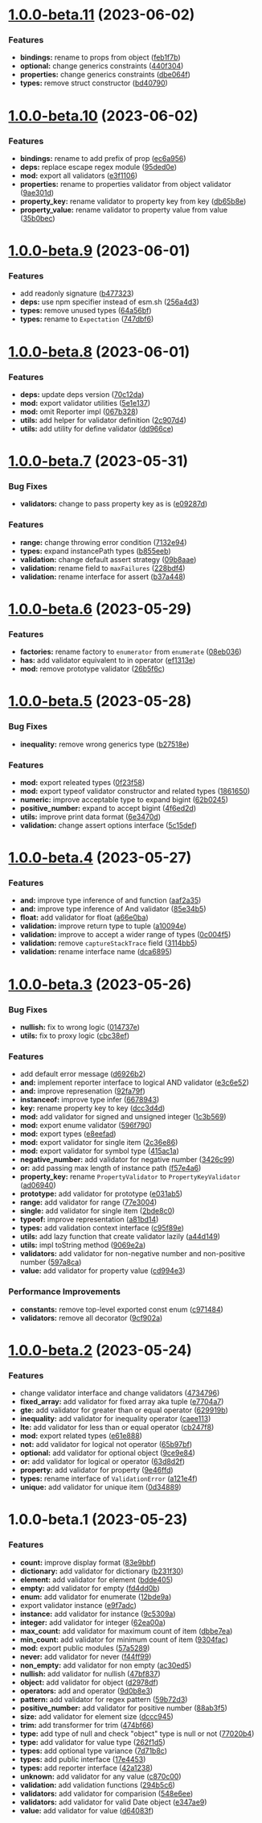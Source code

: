 # [1.0.0-beta.11](https://github.com/TomokiMiyauci/abstruct/compare/1.0.0-beta.10...1.0.0-beta.11) (2023-06-02)


### Features

* **bindings:** rename to props from object ([feb1f7b](https://github.com/TomokiMiyauci/abstruct/commit/feb1f7bd749e465d67e3ab05f469a295d7fbcdf9))
* **optional:** change generics constraints ([440f304](https://github.com/TomokiMiyauci/abstruct/commit/440f3048078bd75e3b11d1ed01d31f7221fb2cde))
* **properties:** change generics constraints ([dbe064f](https://github.com/TomokiMiyauci/abstruct/commit/dbe064f534e48eab8f30fd772bb57b8fa92ecead))
* **types:** remove struct constructor ([bd40790](https://github.com/TomokiMiyauci/abstruct/commit/bd407901ded879352fb5a6b63f97ac13df11de60))

# [1.0.0-beta.10](https://github.com/TomokiMiyauci/abstruct/compare/1.0.0-beta.9...1.0.0-beta.10) (2023-06-02)


### Features

* **bindings:** rename to add prefix of prop ([ec6a956](https://github.com/TomokiMiyauci/abstruct/commit/ec6a956b01b06f56447c53563e0d04418746d411))
* **deps:** replace escape regex module ([95ded0e](https://github.com/TomokiMiyauci/abstruct/commit/95ded0ee807d692176ca957e3ba845cdee2ffe10))
* **mod:** export all validators ([e3f1106](https://github.com/TomokiMiyauci/abstruct/commit/e3f11068ad87d8039baf990430828d4286b491aa))
* **properties:** rename to properties validator from object validator ([9ae301d](https://github.com/TomokiMiyauci/abstruct/commit/9ae301d6594460804ae8df0013324c1aae4790d1))
* **property_key:** rename validator to property key from key ([db65b8e](https://github.com/TomokiMiyauci/abstruct/commit/db65b8ea017b0725e44817c9968b623fb65838ca))
* **property_value:** rename validator to property value from value ([35b0bec](https://github.com/TomokiMiyauci/abstruct/commit/35b0bec2c6f0a98580ad40a8a805684b52c9f2d7))

# [1.0.0-beta.9](https://github.com/TomokiMiyauci/abstruct/compare/1.0.0-beta.8...1.0.0-beta.9) (2023-06-01)


### Features

* add readonly signature ([b477323](https://github.com/TomokiMiyauci/abstruct/commit/b47732397dd5e1b15c86035a9b35a2f4d7cfd844))
* **deps:** use npm specifier instead of esm.sh ([256a4d3](https://github.com/TomokiMiyauci/abstruct/commit/256a4d3f5fbebada68a4d6f57b5e06c827cb0445))
* **types:** remove unused types ([64a56bf](https://github.com/TomokiMiyauci/abstruct/commit/64a56bf9ccbd8bed5b04d3e3ae7e47a8d538cafe))
* **types:** rename to `Expectation` ([747dbf6](https://github.com/TomokiMiyauci/abstruct/commit/747dbf6ccd89d78bc136eeafc4742199b12d0440))

# [1.0.0-beta.8](https://github.com/TomokiMiyauci/abstruct/compare/1.0.0-beta.7...1.0.0-beta.8) (2023-06-01)


### Features

* **deps:** update deps version ([70c12da](https://github.com/TomokiMiyauci/abstruct/commit/70c12dab6581d52b6f6de75bea23fb23a0f6a0cc))
* **mod:** export validator utilities ([5e1e137](https://github.com/TomokiMiyauci/abstruct/commit/5e1e137a23f7a8e7e5d6fe5eda4279cbe0d26341))
* **mod:** omit Reporter impl ([067b328](https://github.com/TomokiMiyauci/abstruct/commit/067b32881accb6e65975b470e3e2f62d65af97a8))
* **utils:** add helper for validator definition ([2c907d4](https://github.com/TomokiMiyauci/abstruct/commit/2c907d4a0fd507da6015d6a7da61d95edfa69dae))
* **utils:** add utility for define validator ([dd966ce](https://github.com/TomokiMiyauci/abstruct/commit/dd966ce741e331ede64ad2dd16823e60d6bbe8d6))

# [1.0.0-beta.7](https://github.com/TomokiMiyauci/abstruct/compare/1.0.0-beta.6...1.0.0-beta.7) (2023-05-31)


### Bug Fixes

* **validators:** change to pass property key as is ([e09287d](https://github.com/TomokiMiyauci/abstruct/commit/e09287d6a0f3c8053f98b577876f6ba933994ae6))


### Features

* **range:** change throwing error condition ([7132e94](https://github.com/TomokiMiyauci/abstruct/commit/7132e94eeb73f95421c98f3780913efe7b866e7f))
* **types:** expand instancePath types ([b855eeb](https://github.com/TomokiMiyauci/abstruct/commit/b855eebc8a352b2aa699b9633be1c12a159f0abc))
* **validation:** change default assert strategy ([09b8aae](https://github.com/TomokiMiyauci/abstruct/commit/09b8aae6e877fa35875ab76dc42148e6847f1d68))
* **validation:** rename field to `maxFailures` ([228bdf4](https://github.com/TomokiMiyauci/abstruct/commit/228bdf40336f4e160cb32c1b80d80bd16130ad83))
* **validation:** rename interface for assert ([b37a448](https://github.com/TomokiMiyauci/abstruct/commit/b37a4489c8c6708f2b6a70d2be2875d186fac5fa))

# [1.0.0-beta.6](https://github.com/TomokiMiyauci/abstruct/compare/1.0.0-beta.5...1.0.0-beta.6) (2023-05-29)


### Features

* **factories:** rename factory to `enumerator` from `enumerate` ([08eb036](https://github.com/TomokiMiyauci/abstruct/commit/08eb0360a9077cbf5486f0f28329bfc1b47e6ddf))
* **has:** add validator equivalent to in operator ([ef1313e](https://github.com/TomokiMiyauci/abstruct/commit/ef1313e0fa9d206c52989e43d013165c09216a1f))
* **mod:** remove prototype validator ([26b5f6c](https://github.com/TomokiMiyauci/abstruct/commit/26b5f6c94366c8ccfbe32c6c5d8398059f3d96e5))

# [1.0.0-beta.5](https://github.com/TomokiMiyauci/abstruct/compare/1.0.0-beta.4...1.0.0-beta.5) (2023-05-28)


### Bug Fixes

* **inequality:** remove wrong generics type ([b27518e](https://github.com/TomokiMiyauci/abstruct/commit/b27518e2ac793be37c0d10574ada904b943df504))


### Features

* **mod:** export releated types ([0f23f58](https://github.com/TomokiMiyauci/abstruct/commit/0f23f58978af3fc80b2df601769ebfcd341a36fb))
* **mod:** export typeof validator constructor and related types ([1861650](https://github.com/TomokiMiyauci/abstruct/commit/18616508e8ff93cd8064c3e25be19403973978e4))
* **numeric:** improve acceptable type to expand bigint ([62b0245](https://github.com/TomokiMiyauci/abstruct/commit/62b0245933db62fa6691a6230f4e5d9c159209c7))
* **positive_number:** expand to accept bigint ([4f6ed2d](https://github.com/TomokiMiyauci/abstruct/commit/4f6ed2d01427ad7cb5c0da97fc51db3ca1c5a620))
* **utils:** improve print data format ([6e3470d](https://github.com/TomokiMiyauci/abstruct/commit/6e3470dc5cd3cf8aa2208f2e991872647d3e06fa))
* **validation:** change assert options interface ([5c15def](https://github.com/TomokiMiyauci/abstruct/commit/5c15defcf276dab3c6dc3a625aaa4f35a9de69ef))

# [1.0.0-beta.4](https://github.com/TomokiMiyauci/abstruct/compare/1.0.0-beta.3...1.0.0-beta.4) (2023-05-27)


### Features

* **and:** improve type inference of and function ([aaf2a35](https://github.com/TomokiMiyauci/abstruct/commit/aaf2a3595099635ba3f49852e0c562a50e8a63fb))
* **and:** improve type inference of And validator ([85e34b5](https://github.com/TomokiMiyauci/abstruct/commit/85e34b5f4290ef190eb8551a9e37ff24d51def19))
* **float:** add validator for float ([a66e0ba](https://github.com/TomokiMiyauci/abstruct/commit/a66e0ba909cd1da2aa0dc4d546a45c2f5f67196c))
* **validation:** improve return type to tuple ([a10094e](https://github.com/TomokiMiyauci/abstruct/commit/a10094e8c75ddbe97cbf271c08e4c58201a85251))
* **validation:** improve to accept a wider range of types ([0c004f5](https://github.com/TomokiMiyauci/abstruct/commit/0c004f5013b12f32193f0797a87cef23f19cf6f0))
* **validation:** remove `captureStackTrace` field ([3114bb5](https://github.com/TomokiMiyauci/abstruct/commit/3114bb5929a6efe37546d4782c5af1400efc3f11))
* **validation:** rename interface name ([dca6895](https://github.com/TomokiMiyauci/abstruct/commit/dca689521e1c2285ee57ff1d20ce3b2c63002e94))

# [1.0.0-beta.3](https://github.com/TomokiMiyauci/abstruct/compare/1.0.0-beta.2...1.0.0-beta.3) (2023-05-26)


### Bug Fixes

* **nullish:** fix to wrong logic ([014737e](https://github.com/TomokiMiyauci/abstruct/commit/014737e4cc4d3a0d613f1a711e0af92d773905c5))
* **utils:** fix to proxy logic ([cbc38ef](https://github.com/TomokiMiyauci/abstruct/commit/cbc38ef9cf9a1767d75b2ff94506df668df72ffd))


### Features

* add default error message ([d6926b2](https://github.com/TomokiMiyauci/abstruct/commit/d6926b2d7c07f80b5b5e78b4e32f47aadba54d83))
* **and:** implement reporter interface to logical AND validator ([e3c6e52](https://github.com/TomokiMiyauci/abstruct/commit/e3c6e52b6037ade790f5a98f1c6dffedcde18795))
* **and:** improve represenation ([92fa79f](https://github.com/TomokiMiyauci/abstruct/commit/92fa79fc159f08b9cdd6810695a19cdfe9aec03d))
* **instanceof:** improve type infer ([6678943](https://github.com/TomokiMiyauci/abstruct/commit/66789438fd676b29de2beed3f2a920216f205e0f))
* **key:** rename property key to key ([dcc3d4d](https://github.com/TomokiMiyauci/abstruct/commit/dcc3d4d228d59f6e8ed43e7b78097137fff6faa4))
* **mod:** add validator for signed and unsigned integer ([1c3b569](https://github.com/TomokiMiyauci/abstruct/commit/1c3b569c1b1ee5057a7bf0ab859afe45d2051420))
* **mod:** export enume validator ([596f790](https://github.com/TomokiMiyauci/abstruct/commit/596f790fb617c30f95f170c0ba0e091553d701d3))
* **mod:** export types ([e8eefad](https://github.com/TomokiMiyauci/abstruct/commit/e8eefada9f9cf83646d28c3eb41b185273cd8da8))
* **mod:** export validator for single item ([2c36e86](https://github.com/TomokiMiyauci/abstruct/commit/2c36e861456956baf4e907566f69c807089c1494))
* **mod:** export validator for symbol type ([415ac1a](https://github.com/TomokiMiyauci/abstruct/commit/415ac1ac72719c39928086f73e129539ffdfdf54))
* **negative_number:** add validator for negative number ([3426c99](https://github.com/TomokiMiyauci/abstruct/commit/3426c993da2f91c1061ed7adfd29d91fb3686184))
* **or:** add passing max length of instance path ([f57e4a6](https://github.com/TomokiMiyauci/abstruct/commit/f57e4a68b7058ec773294410641ffae706f80c55))
* **property_key:** rename `PropertyValidator` to `PropertyKeyValidator` ([ad06940](https://github.com/TomokiMiyauci/abstruct/commit/ad0694082910c628b8559c9746d447ae201f1101))
* **prototype:** add validator for prototype ([e031ab5](https://github.com/TomokiMiyauci/abstruct/commit/e031ab5467a3aaf37f74531445fbfe41125bd9fe))
* **range:** add validator for range ([77e3004](https://github.com/TomokiMiyauci/abstruct/commit/77e3004a1f6126f0c757cbbd7c7a6953fb82a2c3))
* **single:** add validator for single item ([2bde8c0](https://github.com/TomokiMiyauci/abstruct/commit/2bde8c06cebeac414bbedeeed3cb8545220dc415))
* **typeof:** improve representation ([a81bd14](https://github.com/TomokiMiyauci/abstruct/commit/a81bd144f0ddbcbf641ce912cb009b17425384d6))
* **types:** add validation context interface ([c95f89e](https://github.com/TomokiMiyauci/abstruct/commit/c95f89eff81f4cefd722233ba398cf298bbcd95d))
* **utils:** add lazy function that create validator lazily ([a44d149](https://github.com/TomokiMiyauci/abstruct/commit/a44d1493f421bfa262b0501fa33d6c43db1c3485))
* **utils:** impl toString method ([9069e2a](https://github.com/TomokiMiyauci/abstruct/commit/9069e2a437917115c4294c08a96e1ba94e9922c8))
* **validators:** add validator for non-negative number and non-positive number ([597a8ca](https://github.com/TomokiMiyauci/abstruct/commit/597a8caefc691e008f0257e39278d00184c24c1a))
* **value:** add validator for property value ([cd994e3](https://github.com/TomokiMiyauci/abstruct/commit/cd994e3fae6b402d6cbd8980eeba21ea7ee162b8))


### Performance Improvements

* **constants:** remove top-level exported const enum ([c971484](https://github.com/TomokiMiyauci/abstruct/commit/c97148416a74565c84002be1e794c3dcf4915f87))
* **validators:** remove all decorator ([9cf902a](https://github.com/TomokiMiyauci/abstruct/commit/9cf902ac987b3b27318557d48c387d8a0e881d77))

# [1.0.0-beta.2](https://github.com/TomokiMiyauci/abstruct/compare/1.0.0-beta.1...1.0.0-beta.2) (2023-05-24)


### Features

* change validator interface and change validators ([4734796](https://github.com/TomokiMiyauci/abstruct/commit/4734796dae920eb28e7d5508998cf0fe3c9fc9db))
* **fixed_array:** add validator for fixed array aka tuple ([e7704a7](https://github.com/TomokiMiyauci/abstruct/commit/e7704a70a2c707183495390e1fc7c777e4f6f226))
* **gte:** add validator for greater than or equal operator ([629919b](https://github.com/TomokiMiyauci/abstruct/commit/629919b89941b13ee75b42b0a7956155e19ab6ce))
* **inequality:** add validator for inequality operator ([caee113](https://github.com/TomokiMiyauci/abstruct/commit/caee1133bb89b8a6b576c62a2fc79bee166119a0))
* **lte:** add validator for less than or equal operator ([cb247f8](https://github.com/TomokiMiyauci/abstruct/commit/cb247f8aeaaef5e2dc809e8e4825bcd3c074fba2))
* **mod:** export related types ([e61e888](https://github.com/TomokiMiyauci/abstruct/commit/e61e8889f57a66ea39983097eed5dcee7b8cb4b2))
* **not:** add validator for logical not operator ([65b97bf](https://github.com/TomokiMiyauci/abstruct/commit/65b97bfe73cf4076bdfe0473a5a589ad454e2ccd))
* **optional:** add validator for optional object ([9ce9e84](https://github.com/TomokiMiyauci/abstruct/commit/9ce9e84abeb2829b8f883eb319532595e1c16dfe))
* **or:** add validator for logical or operator ([63d8d2f](https://github.com/TomokiMiyauci/abstruct/commit/63d8d2f7e891dbf99fd4681628c839d47c99856d))
* **property:** add validator for property ([9e46ffd](https://github.com/TomokiMiyauci/abstruct/commit/9e46ffd9ab30e8d616d93bea87a5f7d0e181b6ee))
* **types:** rename interface of `ValidationError` ([a121e4f](https://github.com/TomokiMiyauci/abstruct/commit/a121e4fc750d7b158cba0aa0148830cff09a0f83))
* **unique:** add validator for unique item ([0d34889](https://github.com/TomokiMiyauci/abstruct/commit/0d348892d8eaa8b9bf923fdff06dbe22578455ce))

# 1.0.0-beta.1 (2023-05-23)


### Features

* **count:** improve display format ([83e9bbf](https://github.com/TomokiMiyauci/abstruct/commit/83e9bbfcac2faae7217652abd5e45a003840ae0c))
* **dictionary:** add validator for dictionary ([b231f30](https://github.com/TomokiMiyauci/abstruct/commit/b231f30be05fe0d7302bfde5f741c1f2b09025a1))
* **element:** add validator for element ([bdde405](https://github.com/TomokiMiyauci/abstruct/commit/bdde4056709e8d4301fd919f2b8e2ccc27ad177e))
* **empty:** add validator for empty ([fd4dd0b](https://github.com/TomokiMiyauci/abstruct/commit/fd4dd0bb53336d0eb1162a471933b83050400f78))
* **enum:** add validator for enumerate ([12bde9a](https://github.com/TomokiMiyauci/abstruct/commit/12bde9a2cdc3bf82f801f820792ddda0688cb47c))
* export validator instance ([e9f7adc](https://github.com/TomokiMiyauci/abstruct/commit/e9f7adc7f6e2f650821b9fc43586c760d6c7017d))
* **instance:** add validator for instance ([9c5309a](https://github.com/TomokiMiyauci/abstruct/commit/9c5309a6e717f3ffac49aeeabeee04c7ff1cff05))
* **integer:** add validator for integer ([62ea00a](https://github.com/TomokiMiyauci/abstruct/commit/62ea00a91294ff3df76a72c3f5e8a3ff77694f23))
* **max_count:** add validator for maximum count of item ([dbbe7ea](https://github.com/TomokiMiyauci/abstruct/commit/dbbe7eaa2f5a3119199e5ff9d53122cd07350fc3))
* **min_count:** add validator for minimum count of item ([9304fac](https://github.com/TomokiMiyauci/abstruct/commit/9304fac83a25b4c0d4e3ee23801445fd2c414ed0))
* **mod:** export public modules ([57a5289](https://github.com/TomokiMiyauci/abstruct/commit/57a5289541ac33e7ffbb3b626467009aae3facc2))
* **never:** add validator for never ([f44ff99](https://github.com/TomokiMiyauci/abstruct/commit/f44ff99b3be0e782b2a0d8d89ca3ec8f41038465))
* **non_empty:** add validator for non empty ([ac30ed5](https://github.com/TomokiMiyauci/abstruct/commit/ac30ed59f8c8029194ff30f3e32aee55e771b9fb))
* **nullish:** add validator for nullish ([47bf837](https://github.com/TomokiMiyauci/abstruct/commit/47bf83763a31cb92fc0abc1fef52f26f44b2592e))
* **object:** add validator for object ([d2978df](https://github.com/TomokiMiyauci/abstruct/commit/d2978df379ab02afb10d1ed595e5f05c8a7e8df2))
* **operators:** add and operator ([9d0b8e3](https://github.com/TomokiMiyauci/abstruct/commit/9d0b8e34855c870d5e5939e8de211bb22e42439b))
* **pattern:** add validator for regex pattern ([59b72d3](https://github.com/TomokiMiyauci/abstruct/commit/59b72d3e356ee70737d5cee2b7e2e9cb2c11b5a9))
* **positive_number:** add validator for positive number ([88ab3f5](https://github.com/TomokiMiyauci/abstruct/commit/88ab3f5736e3ad06614ad7232c626aa6a83c825e))
* **size:** add validator for element size ([dccc945](https://github.com/TomokiMiyauci/abstruct/commit/dccc945ffbdcc2df5398b4844f1709b25902c006))
* **trim:** add transformer for trim ([474bf66](https://github.com/TomokiMiyauci/abstruct/commit/474bf6672a5589e67f57c51631cfacb6794dcdcc))
* **type:** add type of null and check "object" type is null or not ([77020b4](https://github.com/TomokiMiyauci/abstruct/commit/77020b46fa282e7143dd94e7d2a2d4212d6f1e29))
* **type:** add validator for value type ([262f1d5](https://github.com/TomokiMiyauci/abstruct/commit/262f1d59f20cab4eea0b7294b739352d7b874077))
* **types:** add optional type variance ([7d71b8c](https://github.com/TomokiMiyauci/abstruct/commit/7d71b8cfe2b684c11763eb3c936fa7ae10fd4876))
* **types:** add public interface ([17e4453](https://github.com/TomokiMiyauci/abstruct/commit/17e44538356985db8421fb522f5802ca093d82cf))
* **types:** add reporter interface ([42a1238](https://github.com/TomokiMiyauci/abstruct/commit/42a12387eed994240e4cd6242b8ad7d992e0c49f))
* **unknown:** add validator for any value ([c870c00](https://github.com/TomokiMiyauci/abstruct/commit/c870c00173af6ec4c36850bce20badfc27ae926f))
* **validation:** add validation functions ([294b5c6](https://github.com/TomokiMiyauci/abstruct/commit/294b5c685b12209ee4722389c5a5685b4be808e4))
* **validators:** add validator for comparision ([548e6ee](https://github.com/TomokiMiyauci/abstruct/commit/548e6ee7dca34ff2963b89cb6718d8bce398f472))
* **validators:** add validator for valid Date object ([e347ae9](https://github.com/TomokiMiyauci/abstruct/commit/e347ae91089985233624329aaef7bc896347c7d9))
* **value:** add validator for value ([d64083f](https://github.com/TomokiMiyauci/abstruct/commit/d64083f32d5b63f1b6221b8db58456db30a73643))

